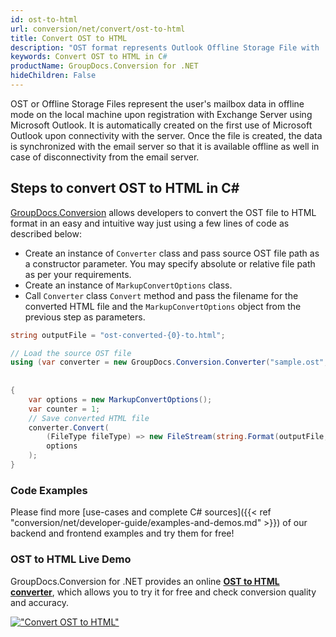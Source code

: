 ```yaml
---
id: ost-to-html
url: conversion/net/convert/ost-to-html
title: Convert OST to HTML
description: "OST format represents Outlook Offline Storage File with .ost extension. Learn how to convert OST to HTML file programmatically in C# language using GroupDocs.Conversion for .NET library."
keywords: Convert OST to HTML in C#
productName: GroupDocs.Conversion for .NET
hideChildren: False
---
```


OST or Offline Storage Files represent the user's mailbox data in offline mode on the local machine upon registration with Exchange Server using Microsoft Outlook. It is automatically created on the first use of Microsoft Outlook upon connectivity with the server. Once the file is created, the data is synchronized with the email server so that it is available offline as well in case of disconnectivity from the email server.

## Steps to convert OST to HTML in C#

[GroupDocs.Conversion](https://products.groupdocs.com/conversion/net) allows developers to convert the OST file to HTML format in an easy and intuitive way just using a few lines of code as described below:

* Create an instance of `Converter` class and pass source OST file path as a constructor parameter. You may specify absolute or relative file path as per your requirements. 
* Create an instance of `MarkupConvertOptions` class.
* Call `Converter` class `Convert` method and pass the filename for the converted HTML file and the `MarkupConvertOptions` object from the previous step as parameters.

```csharp
string outputFile = "ost-converted-{0}-to.html";

// Load the source OST file
using (var converter = new GroupDocs.Conversion.Converter("sample.ost", fileType => fileType == PersonalStorageFileType.Ost
                                                                                                    ? new PersonalStorageLoadOptions()
                                                                                                    : null))
{
    var options = new MarkupConvertOptions();
	var counter = 1;
    // Save converted HTML file
    converter.Convert(
		(FileType fileType) => new FileStream(string.Format(outputFile, counter++), FileMode.Create),
        options
    );            
}
```

### Code Examples

Please find more [use-cases and complete C# sources]({{< ref "conversion/net/developer-guide/examples-and-demos.md" >}}) of our backend and frontend examples and try them for free!

### OST to HTML Live Demo

GroupDocs.Conversion for .NET provides an online [**OST to HTML converter**](https://products.groupdocs.app/conversion/ost-to-html), which allows you to try it for free and check conversion quality and accuracy.

[!["Convert OST to HTML"](conversion/net/images/convert-to-html/convert-ost-to-html.png)](https://products.groupdocs.app/conversion/ost-to-html)
